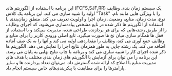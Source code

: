 این برنامه با استفاده از الگوریتم های (FCFS,SJF,RR) یک سیستم زمان بندی وظایف اولیه را شبیه سازی می کند. این برنامه یک کلاس "Task" را با ویژگی هایی مانند نام، نوع، مدت زمان، منابع، وضعیت، زمان اجرا و اولویت تعریف می کند. منطق زمان‌بندی با استفاده از الگوریتم ها ذکر شده در تابع مشخص پیاده‌سازی می‌شود، که اجرای وظایف را از طریق رشته‌هایی که برای هر پردازنده طراحی شده، مدیریت می‌کند و با استفاده از قفل ها همگام سازی میان نخ ها صورت میگیرد. تابع اصلی ورودی کاربر را برای منابع و وظایف جمع آوری می کند، وظایف را مقداردهی اولیه می کند و آنها را به یک صف آماده اضافه می کند. یک رشته چاپی به طور همزمان نتایج اجرا را نمایش می دهد. الگوریتم ها ذکر شده اجرای کار را شبیه سازی می کند و برنامه با چاپ نتایج نهایی به پایان می رسد. این برنامه را می توان برای آزمایش با الگوریتم های زمان بندی مختلف یا هدف های مدیریت منابع با اصلاح کد ارائه شده گسترش داد. می‌توان تعداد پردازنده ها و سایر پارامترها را برای مطابقت با پیکربندی‌های خاص سیستم انجام داد.
